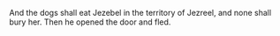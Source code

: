 And the dogs shall eat Jezebel in the territory of Jezreel, and none shall bury her. Then he opened the door and fled.

